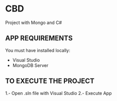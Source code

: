 # CBD
Project with Mongo and C#

## APP REQUIREMENTS
You must have installed locally:
- Visual Studio
- MongoDB Server

## TO EXECUTE THE PROJECT
1.- Open .sln file with Visual Studio
2.- Execute App
